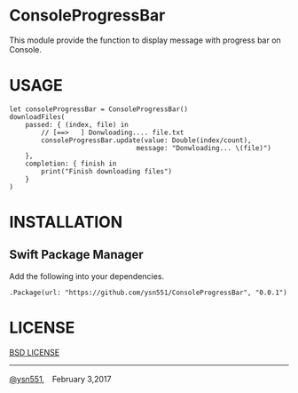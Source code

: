 # ConsoleProgressBar

This module provide the function to display message with progress bar on Console.

# USAGE

```
let consoleProgressBar = ConsoleProgressBar()
downloadFiles(
    passed: { (index, file) in 
        // [==>   ] Donwloading.... file.txt
        consoleProgressBar.update(value: Double(index/count),
                                message: "Donwloading... \(file)")
    }, 
    completion: { finish in
        print("Finish downloading files")
    }
)
```

# INSTALLATION
## Swift Package Manager

Add the following into your dependencies.

```
.Package(url: "https://github.com/ysn551/ConsoleProgressBar", "0.0.1")
```

# LICENSE

[BSD LICENSE](https://opensource.org/licenses/bsd-license.php)

-----------
[@ysn551](https://twitter.com/ysn551),　February 3,2017


